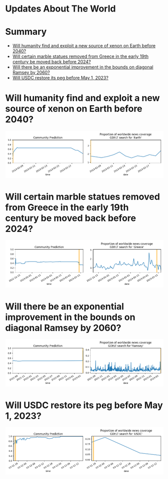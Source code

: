 
Updates About The World
=======================

Summary
=======

* [Will humanity find and exploit a new source of xenon on Earth before 2040?](#will-humanity-find-and-exploit-a-new-source-of-xenon-on-earth-before-2040)
* [Will certain marble statues removed from Greece in the early 19th century be moved back before 2024?](#will-certain-marble-statues-removed-from-greece-in-the-early-19th-century-be-moved-back-before-2024)
* [Will there be an exponential improvement in the bounds on diagonal Ramsey by 2060?](#will-there-be-an-exponential-improvement-in-the-bounds-on-diagonal-ramsey-by-2060)
* [Will USDC restore its peg before May 1, 2023?](#will-usdc-restore-its-peg-before-may-1-2023)

# Will humanity find and exploit a new source of xenon on Earth before 2040?


![Missing xenon found and used?](assets/01.png)
# Will certain marble statues removed from Greece in the early 19th century be moved back before 2024?


![Will certain statues go to Greece by 2024?](assets/07.png)
# Will there be an exponential improvement in the bounds on diagonal Ramsey by 2060?


![Exponential improvement on diagonal Ramsey](assets/08.png)
# Will USDC restore its peg before May 1, 2023?


![USDC peg restoration before May 2023?](assets/10.png)